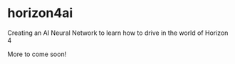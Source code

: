 # horizon4ai
Creating an AI Neural Network to learn how to drive in the world of Horizon 4

More to come soon!
